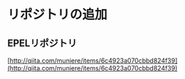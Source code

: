 # リポジトリの追加
## EPELリポジトリ
[http://qiita.com/muniere/items/6c4923a070cbbd824f39](http://qiita.com/muniere/items/6c4923a070cbbd824f39)
